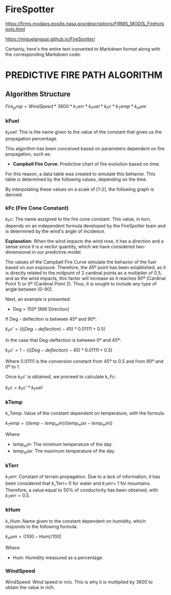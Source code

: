 # FireSpotter

https://firms.modaps.eosdis.nasa.gov/descriptions/FIRMS_MODIS_Firehotspots.html

https://miguelanguai.github.io/FireSpotter/

Certainly, here's the entire text converted to Markdown format along with the corresponding Markdown code:


# PREDICTIVE FIRE PATH ALGORITHM

## Algorithm Structure


$Fire_prop = WindSpeed * 3600 * k_Terr * k_Fuel * k_Fc * k_Temp * k_Hum$

### kFuel

$k_Fuel:$ This is the name given to the value of the constant that gives us the propagation percentage.


This algorithm has been conceived based on parameters dependent on fire propagation, such as:

- **Campbell Fire Curve**: Predictive chart of fire evolution based on time.

For this reason, a data table was created to simulate this behavior. This table is determined by the following values, depending on the time.

By interpolating these values on a scale of [1-2], the following graph is derived:

### kFc (Fire Cone Constant)

$k_Fc$: The name assigned to the fire cone constant. This value, in turn, depends on an independent formula developed by the FireSpotter team and is determined by the wind's angle of incidence.

**Explanation**: When the wind impacts the wind rose, it has a direction and a sense since it is a vector quantity, which we have considered two-dimensional in our predictive model.

The values of the Campbell Fire Curve simulate the behavior of the fuel based on sun exposure. Therefore, the 45º point has been established, as it is directly related to the midpoint of 2 cardinal points as a multiplier of 0.5, and as the wind impacts, this factor will increase as it reaches 90º (Cardinal Point 1) or 0º (Cardinal Point 2). Thus, it is sought to include any type of angle between [0-90].

Next, an example is presented:

- Deg = 150º [NW Direction]

If Deg - deflection is between 45º and 90º:

$k_Fc' = (((Deg-deflection) - 45) * 0.01111 + 0.5)$

In the case that Deg-deflection is between 0º and 45º:

$k_Fc' = 1 - (((Deg-deflection) - 45) * 0.01111 + 0.5)$


Where 0.01111 is the conversion constant from 45º to 0.5 and from 90º and 0º to 1.

Once $k_Fc'$ is obtained, we proceed to calculate k_Fc:

$k_Fc = k_Fc' * k_Fuel$

### kTemp

k_Temp: Value of the constant dependent on temperature, with the formula:

$k_Temp = ((temp - temp_min) / (temp_max - temp_min))$

Where:

- $temp_min$: The minimum temperature of the day.
- $temp_max$: The maximum temperature of the day.

### kTerr

$k_Terr:$ Constant of terrain propagation. Due to a lack of information, it has been considered that k_Terr= 0 for water and $k_Terr$= 1 for mountains. Therefore, a value equal to 50% of conductivity has been obtained, with $k_Terr= 0.5$.

### kHum

k_Hum: Name given to the constant dependent on humidity, which responds to the following formula.

$k_Hum = ((100 - Hum) / 100)$


Where:

- Hum: Humidity measured as a percentage.

### WindSpeed

WindSpeed: Wind speed in m/s. This is why it is multiplied by 3600 to obtain the value in m/h.
